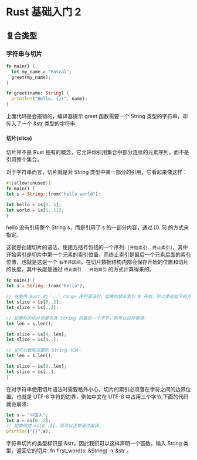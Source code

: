# Rust 基础入门 2

## 复合类型

### 字符串与切片

```rust
fn main() {
  let my_name = "Pascal";
  greet(my_name);
}

fn greet(name: String) {
  println!("Hello, {}!", name);
}
```

上面代码是会报错的，编译器提示 greet 函数需要一个 String 类型的字符串，却传入了一个 &str 类型的字符串

#### 切片(slice)

切片并不是 Rust 独有的概念，它允许你引用集合中部分连续的元素序列，而不是引用整个集合。

对于字符串而言，切片就是对 String 类型中某一部分的引用，它看起来像这样：

```rust
#![allow(unused)]
fn main() {
let s = String::from("hello world");

let hello = &s[0..5];
let world = &s[6..11];
}
```

hello 没有引用整个 String s，而是引用了 s 的一部分内容，通过 [0..5] 的方式来指定。

这就是创建切片的语法，使用方括号包括的一个序列: `[开始索引..终止索引]`，其中开始索引是切片中第一个元素的索引位置，而终止索引是最后一个元素后面的索引位置，也就是这是一个 `右半开区间`。在切片数据结构内部会保存开始的位置和切片的长度，其中长度是通过 `终止索引 - 开始索引` 的方式计算得来的。

```rust
fn main() {
let s = String::from("hello");

// 在使用 Rust 的 `..` range 序列语法时，如果你想从索引 0 开始，可以使用如下的方式，这两个是等效的：
let slice = &s[0..2];
let slice = &s[..2];

// 如果你的切片想要包含 String 的最后一个字节，则可以这样使用:
let len = s.len();

let slice = &s[4..len];
let slice = &s[4..];

// 也可以截取完整的 String 切片：
let len = s.len();

let slice = &s[0..len];
let slice = &s[..];
}
```

在对字符串使用切片语法时需要格外小心，切片的索引必须落在字符之间的边界位置，也就是 UTF-8 字符的边界，例如中文在 UTF-8 中占用三个字节,下面的代码就会崩溃:

```rust
let s = "中国人";
let a = &s[0..2];
// 如果改成 &s[0..3]，则可以正常通过编译。
println!("{}",a);
```

字符串切片的类型标识是 &str，因此我们可以这样声明一个函数，输入 String 类型，返回它的切片: fn first_word(s: &String) -> &str 。
